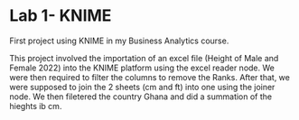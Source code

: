 # Lab 1- KNIME
First project using KNIME in my Business Analytics course.

This project involved the importation of an excel file (Height of Male and Female 2022) into the KNIME platform using the excel reader node. 
We were then required to filter the columns to remove the Ranks.
After that, we were supposed to join the 2 sheets (cm and ft) into one using the joiner node. We then filetered the country Ghana and did a summation of the hieghts ib cm.

